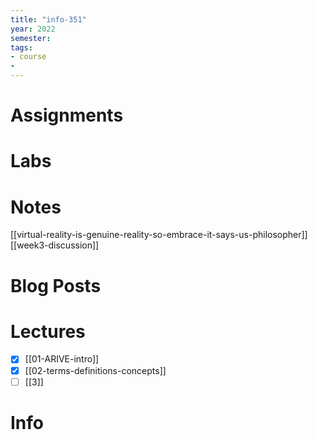 ```yaml
---
title: "info-351"
year: 2022
semester: 
tags: 
- course
- 
---
```

# Assignments

# Labs

# Notes
[[virtual-reality-is-genuine-reality-so-embrace-it-says-us-philosopher]]
[[week3-discussion]]

# Blog Posts


# Lectures
- [x] [[01-ARIVE-intro]]
- [x] [[02-terms-definitions-concepts]]
- [ ] [[3]]

# Info

